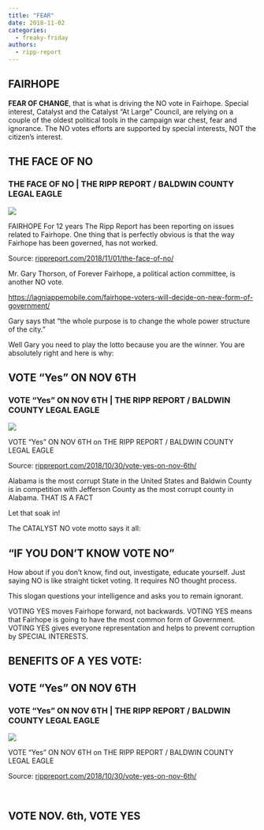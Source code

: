 ```yaml
---
title: "FEAR"
date: 2018-11-02
categories: 
  - freaky-friday
authors: 
  - ripp-report
---
```


## FAIRHOPE

**FEAR OF CHANGE**, that is what is driving the NO vote in Fairhope. Special interest, Catalyst and the Catalyst “At Large” Council, are relying on a couple of the oldest political tools in the campaign war chest, fear and ignorance. The NO votes efforts are supported by special interests, NOT the citizen’s interest.

## THE FACE OF NO

### THE FACE OF NO | THE RIPP REPORT / BALDWIN COUNTY LEGAL EAGLE

![](https://cdn.rippreport.com/wp-content/uploads/2018/11/4561715144_b90062c519_o.jpg)

FAIRHOPE For 12 years The Ripp Report has been reporting on issues related to Fairhope. One thing that is perfectly obvious is that the way Fairhope has been governed, has not worked.

Source: [rippreport.com/2018/11/01/the-face-of-no/](https://rippreport.com/2018/11/01/the-face-of-no/)

Mr. Gary Thorson, of Forever Fairhope, a political action committee, is another NO vote.

https://lagniappemobile.com/fairhope-voters-will-decide-on-new-form-of-government/

Gary says that “the whole purpose is to change the whole power structure of the city.”

Well Gary you need to play the lotto because you are the winner. You are absolutely right and here is why:

## VOTE “Yes” ON NOV 6TH

### VOTE “Yes” ON NOV 6TH | THE RIPP REPORT / BALDWIN COUNTY LEGAL EAGLE

![](https://cdn.rippreport.com/wp-content/uploads/2018/10/500px-Yes_Check_Circle.svg.png)

VOTE “Yes” ON NOV 6TH on THE RIPP REPORT / BALDWIN COUNTY LEGAL EAGLE

Source: [rippreport.com/2018/10/30/vote-yes-on-nov-6th/](https://rippreport.com/2018/10/30/vote-yes-on-nov-6th/)

Alabama is the most corrupt State in the United States and Baldwin County is in competition with Jefferson County as the most corrupt county in Alabama. THAT IS A FACT

Let that soak in!

The CATALYST NO vote motto says it all:

## “IF YOU DON’T KNOW VOTE NO”

How about if you don’t know, find out, investigate, educate yourself. Just saying NO is like straight ticket voting. It requires NO thought process.

This slogan questions your intelligence and asks you to remain ignorant.

VOTING YES moves Fairhope forward, not backwards. VOTING YES means that Fairhope is going to have the most common form of Government. VOTING YES gives everyone representation and helps to prevent corruption by SPECIAL INTERESTS.

## BENEFITS OF A YES VOTE:

## VOTE “Yes” ON NOV 6TH

### VOTE “Yes” ON NOV 6TH | THE RIPP REPORT / BALDWIN COUNTY LEGAL EAGLE

![](https://cdn.rippreport.com/wp-content/uploads/2018/10/500px-Yes_Check_Circle.svg.png)

VOTE “Yes” ON NOV 6TH on THE RIPP REPORT / BALDWIN COUNTY LEGAL EAGLE

Source: [rippreport.com/2018/10/30/vote-yes-on-nov-6th/](https://rippreport.com/2018/10/30/vote-yes-on-nov-6th/)

 

## VOTE NOV. 6th, VOTE YES
